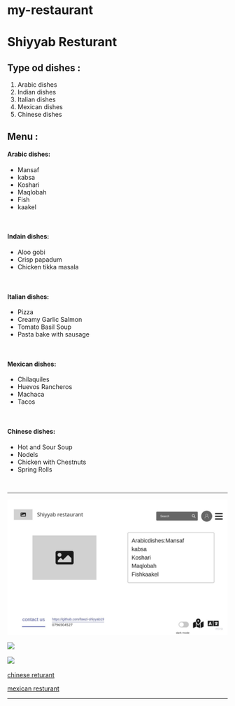 # my-restaurant

# Shiyyab Resturant

## Type od dishes :
1. Arabic dishes
2. Indian dishes
3. Italian dishes
4. Mexican dishes
5. Chinese dishes


## Menu :
#### Arabic dishes:
- Mansaf
- kabsa 
- Koshari
- Maqlobah
- Fish
- kaakel
<br>

#### Indain dishes:
- Aloo gobi
- Crisp papadum
- Chicken tikka masala
<br>

#### Italian dishes:
- Pizza
- Creamy Garlic Salmon
- Tomato Basil Soup
- Pasta bake with sausage
<br>

#### Mexican dishes:
- Chilaquiles
- Huevos Rancheros
- Machaca 
- Tacos
<br>

#### Chinese dishes:
- Hot and Sour Soup
- Nodels
- Chicken with Chestnuts
- Spring Rolls
<br>

---

![](wireframe.jpg)

![](https://thumbs.dreamstime.com/b/arabian-cuisine-traditional-food-menu-vector-eastern-dishes-lamb-skewers-baked-chicken-biriyani-kunafa-stuffed-potatoes-130149893.jpg)

![](https://www.musthavemenus.com/imageservice/images/img/13/categories/Browse-Banner-Menus-Indian.jpg)

[chinese returant](https://www.tripadvisor.com/Restaurant_Review-g293986-d4598340-Reviews-Ren_Chai-Amman_Amman_Governorate.html)

[mexican resturant](https://web.facebook.com/Loletaa-Mexican-Corn-101068991768197/?_rdc=1&_rdr)


---

